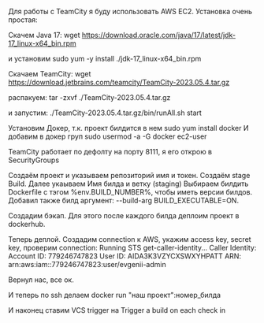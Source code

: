 Для работы с TeamCity я буду использовать AWS EC2.
Установка очень простая:

Скачем Java 17:
wget https://download.oracle.com/java/17/latest/jdk-17_linux-x64_bin.rpm

и установим
sudo yum -y install ./jdk-17_linux-x64_bin.rpm

Скачаем TeamCity:
wget https://download.jetbrains.com/teamcity/TeamCity-2023.05.4.tar.gz

распакуем:
tar -zxvf ./TeamCity-2023.05.4.tar.gz

и запустим:
./TeamCity-2023.05.4.tar.gz/bin/runAll.sh start

Установим Докер, т.к. проект билдится в нем
sudo yum install docker
И добавим в докер груп
sudo usermod -a -G docker ec2-user


TeamCity работает по дефолту на порту 8111, я его открою в SecurityGroups


Создаём проект и указываем репозиторий имя и токен. Создаём stage Build. Далее укаываем Имя билда и ветку (staging)
Выбираем билдить Dockerfile с тэгом %env.BUILD_NUMBER%, чтобы иметь версии билдов. Добавил также билд аргумент:
--build-arg BUILD_EXECUTABLE=ON.

Создадим бэкап. Для этого после каждого билда деплоим проект в dockerhub. 


Теперь деплой. Создадим connection к AWS, укажим access key, secret key, проверим connection:
Running STS get-caller-identity...
Caller Identity:
 Account ID: 779246747823
 User ID: AIDA3K3VZYCXSWXYHPATT
 ARN: arn:aws:iam::779246747823:user/evgenii-admin
 
 Вернул нас, все ок.

И теперь по ssh делаем docker run "наш проект":номер_билда
 
И наконец ставим VCS trigger на Trigger a build on each check in


